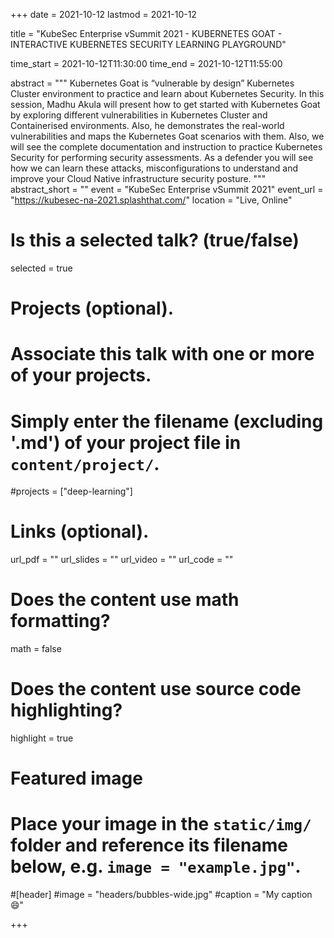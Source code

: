 +++
date = 2021-10-12
lastmod = 2021-10-12

title = "KubeSec Enterprise vSummit 2021 - KUBERNETES GOAT - INTERACTIVE KUBERNETES SECURITY LEARNING PLAYGROUND"

time_start = 2021-10-12T11:30:00
time_end = 2021-10-12T11:55:00

abstract = """
Kubernetes Goat is “vulnerable by design” Kubernetes Cluster environment to practice and learn about Kubernetes Security. In this session, Madhu Akula will present how to get started with Kubernetes Goat by exploring different vulnerabilities in Kubernetes Cluster and Containerised environments. Also, he demonstrates the real-world vulnerabilities and maps the Kubernetes Goat scenarios with them. Also, we will see the complete documentation and instruction to practice Kubernetes Security for performing security assessments. As a defender you will see how we can learn these attacks, misconfigurations to understand and improve your Cloud Native infrastructure security posture.
"""
abstract_short = ""
event = "KubeSec Enterprise vSummit 2021"
event_url = "https://kubesec-na-2021.splashthat.com/"
location = "Live, Online"

# Is this a selected talk? (true/false)
selected = true

# Projects (optional).
#   Associate this talk with one or more of your projects.
#   Simply enter the filename (excluding '.md') of your project file in `content/project/`.
#projects = ["deep-learning"]

# Links (optional).
url_pdf = ""
url_slides = ""
url_video = ""
url_code = ""

# Does the content use math formatting?
math = false

# Does the content use source code highlighting?
highlight = true

# Featured image
# Place your image in the `static/img/` folder and reference its filename below, e.g. `image = "example.jpg"`.

#[header]
#image = "headers/bubbles-wide.jpg"
#caption = "My caption :smile:"

+++